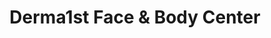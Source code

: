 ---
title: "Derma1st Face & Body Center"
url: /chandler/derma1st-face-and-body-center/
shop: massage
---